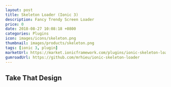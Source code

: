```yaml
---
layout: post
title: Skeleton Loader (Ionic 3)
description: Fancy Trendy Screen Loader
price: 0
date: 2018-08-27 10:08:18 +0800
categories: Plugins
icon: images/icons/skeleton.png
thumbnail: images/products/skeleton.png
tags: [ionic 3, plugin]
marketUrl: https://market.ionicframework.com/plugins/ionic-skeleton-loader
gumroadUrl: https://github.com/mrhieu/ionic-skeleton-loader
---
```


## Take That Design
